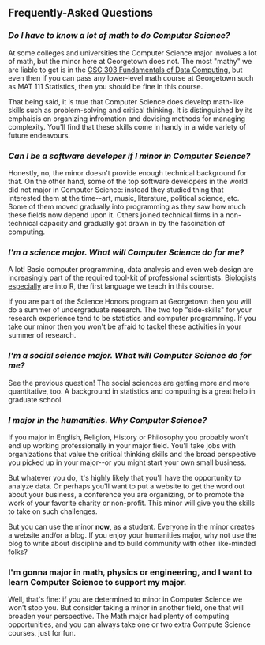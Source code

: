## Frequently-Asked Questions

### *Do I have to know a lot of math to do Computer Science?*

At some colleges and universities the Computer Science major involves a lot of math, but
the minor here at Georgetown does not.  The most "mathy" we are liable to get is in
the [CSC 303 Fundamentals of Data Computing](/courses/csc303.html), but even then if
you can pass any lower-level math course at Georgetown such as MAT 111 Statistics, then
you should be fine in this course.

That being said, it is true that Computer Science does develop math-like skills such as
problem-solving and critical thinking.  It is distinguished by its emphaisis on organizing
infromation and devising methods for managing complexity.  You'll find that these skills
come in handy in a wide variety of future endeavours.

### *Can I be a software developer if I minor in Computer Science?*

Honestly, no, the minor doesn't provide enough technical background for that.  On the
other hand, some of the top software developers in the world did not major in Computer
Science: instead they studied thing that interested them at the time--art, music,
literature, political science, etc.  Some of them moved gradually into programming as they
saw how much these fields now depend upon it.  Others joined technical firms in a non-technical
capacity and gradually got drawn in by the fascination of computing.

### *I'm a science major.  What will Computer Science do for me?*

A lot!  Basic computer programming, data analysis and even web design are increasingly
part of the required tool-kit of professional scientists. 
[Biologists especially](http://labstats.net/articles/why_r.html) are into
R, the first language we teach in this course.

If you are part of the Science Honors program at Georgetown then you will do a summer of
undergraduate research.  The two top "side-skills" for your research experience tend to be
statistics and computer programming.  If you take our minor then you won't be afraid
to tackel these activities in your summer of research.

### *I'm a social science major.  What will Computer Science do for me?*

See the previous question!  The social sciences are getting more and more
quantitative, too.  A background in statistics and computing is a great help in
graduate school.

### *I major in the humanities.  Why Computer Science?*

If you major in English, Religion, History or Philosophy you probably won't end up
working professionally in your major field.  You'll take jobs with organizations that
value the critical thinking skills and the broad perspective you picked up 
in your major--or you might start your own small business.

But whatever you do, it's highly likely that you'll have the opportunity to analyze data.
Or perhaps you'll want to put a website to get the word out about your business, a conference
you are organizing, or to promote the work of your favorite charity or non-profit.  This
minor will give you the skills to take on such challenges.

But you can use the minor **now**, as a student.  Everyone in the minor creates a website
and/or a blog.  If you enjoy your humanities major, why not use the blog to write about
discipline and to build community with other like-minded folks?

### I'm gonna major in math, physics or engineering, and I want to learn Computer Science to support my major.

Well, that's fine:  if you are determined to minor in Computer Science we
won't stop you.  But consider taking a minor in another field, one that will broaden your
perspective.  The Math major had plenty of computing opportunities, and you can
always take one or two extra Compute Science courses, just for fun.